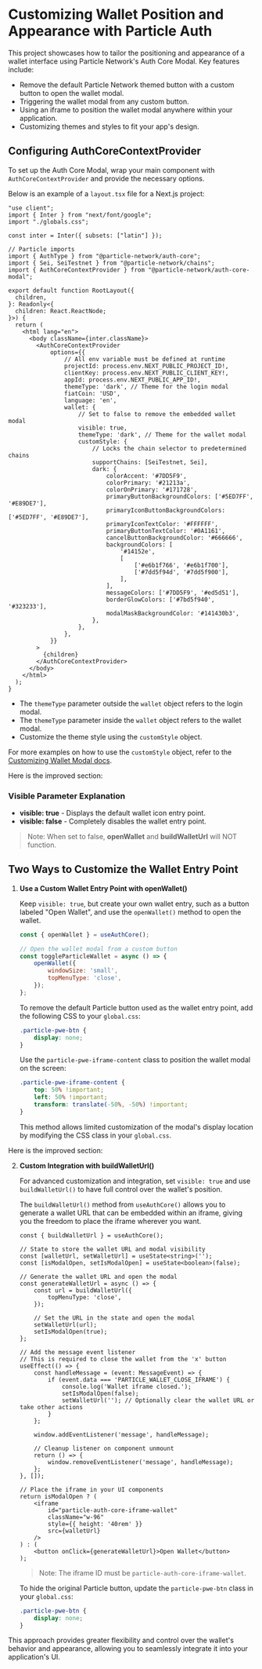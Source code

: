 
# Customizing Wallet Position and Appearance with Particle Auth

This project showcases how to tailor the positioning and appearance of a wallet interface using Particle Network's Auth Core Modal. Key features include:

- Remove the default Particle Network themed button with a custom button to open the wallet modal.
- Triggering the wallet modal from any custom button.
- Using an iframe to position the wallet modal anywhere within your application.
- Customizing themes and styles to fit your app's design.

## Configuring AuthCoreContextProvider

To set up the Auth Core Modal, wrap your main component with `AuthCoreContextProvider` and provide the necessary options. 

Below is an example of a `layout.tsx` file for a Next.js project:

```tsx
"use client";
import { Inter } from "next/font/google";
import "./globals.css";

const inter = Inter({ subsets: ["latin"] });

// Particle imports
import { AuthType } from "@particle-network/auth-core";
import { Sei, SeiTestnet } from "@particle-network/chains";
import { AuthCoreContextProvider } from "@particle-network/auth-core-modal";

export default function RootLayout({
  children,
}: Readonly<{
  children: React.ReactNode;
}>) {
  return (
    <html lang="en">
      <body className={inter.className}>
        <AuthCoreContextProvider
            options={{
                // All env variable must be defined at runtime
                projectId: process.env.NEXT_PUBLIC_PROJECT_ID!,
                clientKey: process.env.NEXT_PUBLIC_CLIENT_KEY!,
                appId: process.env.NEXT_PUBLIC_APP_ID!,
                themeType: 'dark', // Theme for the login modal
                fiatCoin: 'USD',
                language: 'en',
                wallet: {
                    // Set to false to remove the embedded wallet modal
                    visible: true,
                    themeType: 'dark', // Theme for the wallet modal
                    customStyle: {
                        // Locks the chain selector to predetermined chains
                        supportChains: [SeiTestnet, Sei],
                        dark: {
                            colorAccent: '#7DD5F9',
                            colorPrimary: '#21213a',
                            colorOnPrimary: '#171728',
                            primaryButtonBackgroundColors: ['#5ED7FF', '#E89DE7'],
                            primaryIconButtonBackgroundColors: ['#5ED7FF', '#E89DE7'],
                            primaryIconTextColor: '#FFFFFF',
                            primaryButtonTextColor: '#0A1161',
                            cancelButtonBackgroundColor: '#666666',
                            backgroundColors: [
                                '#14152e',
                                [
                                    ['#e6b1f766', '#e6b1f700'],
                                    ['#7dd5f94d', '#7dd5f900'],
                                ],
                            ],
                            messageColors: ['#7DD5F9', '#ed5d51'],
                            borderGlowColors: ['#7bd5f940', '#323233'],
                            modalMaskBackgroundColor: '#141430b3',
                        },
                    },
                },
            }}
        >
          {children}
        </AuthCoreContextProvider>
      </body>
    </html>
  );
}

```

- The `themeType` parameter outside the `wallet` object refers to the login modal.
- The `themeType` parameter inside the `wallet` object refers to the wallet modal.
- Customize the theme style using the `customStyle` object.

For more examples on how to use the `customStyle` object, refer to the [Customizing Wallet Modal docs](https://developers.particle.network/guides/configuration/appearance/wallet).

Here is the improved section:

### Visible Parameter Explanation

- **visible: true** - Displays the default wallet icon entry point.
- **visible: false** - Completely disables the wallet entry point.

> Note: When set to false, **openWallet** and **buildWalletUrl** will NOT function.

## Two Ways to Customize the Wallet Entry Point

1. **Use a Custom Wallet Entry Point with openWallet()**

   Keep `visible: true`, but create your own wallet entry, such as a button labeled "Open Wallet", and use the `openWallet()` method to open the wallet.

   ```jsx
   const { openWallet } = useAuthCore();

   // Open the wallet modal from a custom button
   const toggleParticleWallet = async () => {
       openWallet({
           windowSize: 'small',
           topMenuType: 'close',
       });
   };
   ```

   To remove the default Particle button used as the wallet entry point, add the following CSS to your `global.css`:

   ```css
   .particle-pwe-btn {
       display: none;
   }
   ```

   Use the `particle-pwe-iframe-content` class to position the wallet modal on the screen:

   ```css
   .particle-pwe-iframe-content {
       top: 50% !important;
       left: 50% !important;
       transform: translate(-50%, -50%) !important;
   }
   ```

   This method allows limited customization of the modal's display location by modifying the CSS class in your `global.css`.

Here is the improved section:

2. **Custom Integration with buildWalletUrl()**

   For advanced customization and integration, set `visible: true` and use `buildWalletUrl()` to have full control over the wallet's position.

   The `buildWalletUrl()` method from `useAuthCore()` allows you to generate a wallet URL that can be embedded within an iframe, giving you the freedom to place the iframe wherever you want.

    ```tsx
    const { buildWalletUrl } = useAuthCore();

    // State to store the wallet URL and modal visibility
    const [walletUrl, setWalletUrl] = useState<string>('');
    const [isModalOpen, setIsModalOpen] = useState<boolean>(false);

    // Generate the wallet URL and open the modal
    const generateWalletUrl = async () => {
        const url = buildWalletUrl({
            topMenuType: 'close',
        });

        // Set the URL in the state and open the modal
        setWalletUrl(url);
        setIsModalOpen(true);
    };

    // Add the message event listener
    // This is required to close the wallet from the 'x' button
    useEffect(() => {
        const handleMessage = (event: MessageEvent) => {
            if (event.data === 'PARTICLE_WALLET_CLOSE_IFRAME') {
                console.log('Wallet iframe closed.');
                setIsModalOpen(false);
                setWalletUrl(''); // Optionally clear the wallet URL or take other actions
            }
        };

        window.addEventListener('message', handleMessage);

        // Cleanup listener on component unmount
        return () => {
            window.removeEventListener('message', handleMessage);
        };
    }, []);

    // Place the iframe in your UI components
    return isModalOpen ? (
        <iframe
            id="particle-auth-core-iframe-wallet"
            className="w-96"
            style={{ height: '40rem' }}
            src={walletUrl}
        />
    ) : (
        <button onClick={generateWalletUrl}>Open Wallet</button>
    );
    ```

    > Note: The iframe ID must be `particle-auth-core-iframe-wallet`.

    To hide the original Particle button, update the `particle-pwe-btn` class in your `global.css`:

    ```css
    .particle-pwe-btn {
        display: none;
    }
    ```

This approach provides greater flexibility and control over the wallet's behavior and appearance, allowing you to seamlessly integrate it into your application's UI.